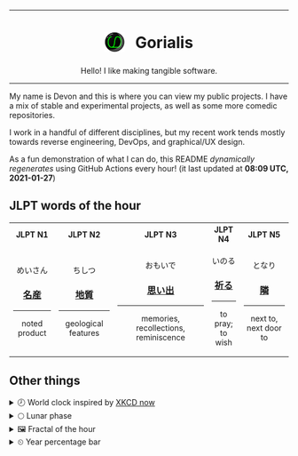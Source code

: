 ***

<h1 align="center">
<sub>
    <img src="readme/resources/avatar.png" height="36">
</sub>
&nbsp;
Gorialis
</h1>
<p align="center">
Hello! I like making tangible software.
</p>

***

My name is Devon and this is where you can view my public projects. I have a mix of stable and experimental projects, as well as some more comedic repositories.

I work in a handful of different disciplines, but my recent work tends mostly towards reverse engineering, DevOps, and graphical/UX design.

As a fun demonstration of what I can do, this README *dynamically regenerates* using GitHub Actions every hour! (it last updated at **08:09 UTC, 2021-01-27**)

<h2>JLPT words of the hour</h2>
<table>
    <tr>
        <th>JLPT N1</th>
        <th>JLPT N2</th>
        <th>JLPT N3</th>
        <th>JLPT N4</th>
        <th>JLPT N5</th>
    </tr>
    <tr>
        <td>
            <p align="center">めいさん</p>
            <h3 align="center"><b><a href="https://jisho.org/search/%E5%90%8D%E7%94%A3">名産</a></b></h3>
            <hr>
            <p align="center">noted product</p>
        </td>
        <td>
            <p align="center">ちしつ</p>
            <h3 align="center"><b><a href="https://jisho.org/search/%E5%9C%B0%E8%B3%AA">地質</a></b></h3>
            <hr>
            <p align="center">geological features</p>
        </td>
        <td>
            <p align="center">おもいで</p>
            <h3 align="center"><b><a href="https://jisho.org/search/%E6%80%9D%E3%81%84%E5%87%BA">思い出</a></b></h3>
            <hr>
            <p align="center">memories,<wbr> recollections,<wbr> reminiscence</p>
        </td>
        <td>
            <p align="center">いのる</p>
            <h3 align="center"><b><a href="https://jisho.org/search/%E7%A5%88%E3%82%8B">祈る</a></b></h3>
            <hr>
            <p align="center">to pray;<br> to wish</p>
        </td>
        <td>
            <p align="center">となり</p>
            <h3 align="center"><b><a href="https://jisho.org/search/%E9%9A%A3">隣</a></b></h3>
            <hr>
            <p align="center">next to,<wbr> next door to</p>
        </td>
    </tr>
</table>

<h2>Other things</h2>
<details>
<summary>🕗  World clock inspired by <a href="https://xkcd.com/now">XKCD now</a></summary>

> <img src="generated/now.png" width="512">

</details>
<details>
<summary>🌕 Lunar phase</summary>

The moon is approximately 49.89% through its phase (Full Moon).

</details>
<details>
<summary>&#x1f5bc; Fractal of the hour</summary>

> <img src="generated/fractal.png" width="512">

</details>
<details>
<summary>&#x23f2; Year percentage bar</summary>
<pre><code>2021 [█▁▁▁▁▁▁▁▁▁▁▁▁▁▁▁▁▁▁▁] 7.22%</code></pre>
</details>
